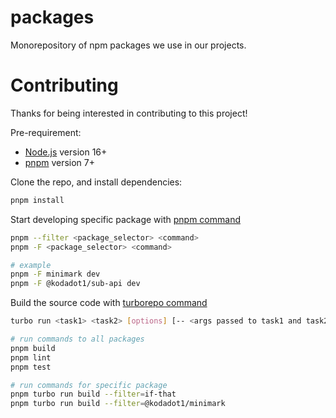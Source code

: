 # packages

Monorepository of npm packages we use in our projects.

# Contributing

Thanks for being interested in contributing to this project!

Pre-requirement:
- [Node.js](http://nodejs.org/) version 16+
- [pnpm](https://pnpm.io/) version 7+

Clone the repo, and install dependencies:
```sh
pnpm install
```

Start developing specific package with [pnpm command](https://pnpm.io/filtering)
```sh
pnpm --filter <package_selector> <command>
pnpm -F <package_selector> <command>

# example
pnpm -F minimark dev
pnpm -F @kodadot1/sub-api dev
```

Build the source code with [turborepo command](https://turborepo.org/docs/reference/command-line-reference#turbo-run-task)

```sh
turbo run <task1> <task2> [options] [-- <args passed to task1 and task2>]

# run commands to all packages
pnpm build
pnpm lint
pnpm test

# run commands for specific package
pnpm turbo run build --filter=if-that
pnpm turbo run build --filter=@kodadot1/minimark
```